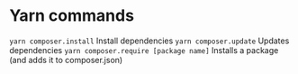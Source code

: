# Yarn commands

`yarn composer.install` Install dependencies
`yarn composer.update` Updates dependencies
`yarn composer.require [package name]` Installs a package (and adds it to composer.json)